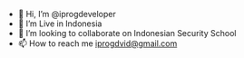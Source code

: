 - 👋 Hi, I’m @iprogdeveloper
- 👀 I’m Live in Indonesia
- 💞️ I’m looking to collaborate on Indonesian Security School
- 📫 How to reach me iprogdvid@gmail.com

<!---
iprogdevelopet/iprogdevelopet is a ✨ special ✨ repository because its `README.md` (this file) appears on your GitHub profile.
You can click the Preview link to take a look at your changes.
--->
